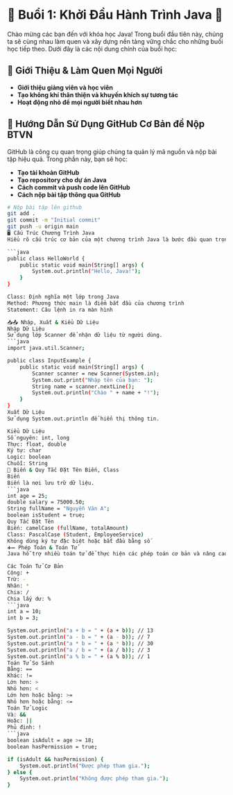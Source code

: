 # 🎉 Buổi 1: Khởi Đầu Hành Trình Java 🚀

Chào mừng các bạn đến với khóa học Java! Trong buổi đầu tiên này, chúng ta sẽ cùng nhau làm quen và xây dựng nền tảng vững chắc cho những buổi học tiếp theo. Dưới đây là các nội dung chính của buổi học:

## 👋 Giới Thiệu & Làm Quen Mọi Người

- **Giới thiệu giảng viên và học viên**
- **Tạo không khí thân thiện và khuyến khích sự tương tác**
- **Hoạt động nhỏ để mọi người biết nhau hơn**

## 📁 Hướng Dẫn Sử Dụng GitHub Cơ Bản để Nộp BTVN

GitHub là công cụ quan trọng giúp chúng ta quản lý mã nguồn và nộp bài tập hiệu quả. Trong phần này, bạn sẽ học:

- **Tạo tài khoản GitHub**
- **Tạo repository cho dự án Java**
- **Cách commit và push code lên GitHub**
- **Cách nộp bài tập thông qua GitHub**

```bash
# Nộp bài tập lên github
git add .
git commit -m "Initial commit"
git push -u origin main
🖥️ Cấu Trúc Chương Trình Java
Hiểu rõ cấu trúc cơ bản của một chương trình Java là bước đầu quan trọng để viết mã hiệu quả.

```java
public class HelloWorld {
    public static void main(String[] args) {
        System.out.println("Hello, Java!");
    }
}

Class: Định nghĩa một lớp trong Java
Method: Phương thức main là điểm bắt đầu của chương trình
Statement: Câu lệnh in ra màn hình

📥📤 Nhập, Xuất & Kiểu Dữ Liệu
Nhập Dữ Liệu
Sử dụng lớp Scanner để nhận dữ liệu từ người dùng.
```java
import java.util.Scanner;

public class InputExample {
    public static void main(String[] args) {
        Scanner scanner = new Scanner(System.in);
        System.out.print("Nhập tên của bạn: ");
        String name = scanner.nextLine();
        System.out.println("Chào " + name + "!");
    }
}
Xuất Dữ Liệu
Sử dụng System.out.println để hiển thị thông tin.

Kiểu Dữ Liệu
Số nguyên: int, long
Thực: float, double
Ký tự: char
Logic: boolean
Chuỗi: String
📝 Biến & Quy Tắc Đặt Tên Biến, Class
Biến
Biến là nơi lưu trữ dữ liệu.
```java
int age = 25;
double salary = 75000.50;
String fullName = "Nguyễn Văn A";
boolean isStudent = true;
Quy Tắc Đặt Tên
Biến: camelCase (fullName, totalAmount)
Class: PascalCase (Student, EmployeeService)
Không dùng ký tự đặc biệt hoặc bắt đầu bằng số
➕➖ Phép Toán & Toán Tử
Java hỗ trợ nhiều toán tử để thực hiện các phép toán cơ bản và nâng cao.

Các Toán Tử Cơ Bản
Cộng: +
Trừ: -
Nhân: *
Chia: /
Chia lấy dư: %
```java
int a = 10;
int b = 3;

System.out.println("a + b = " + (a + b)); // 13
System.out.println("a - b = " + (a - b)); // 7
System.out.println("a * b = " + (a * b)); // 30
System.out.println("a / b = " + (a / b)); // 3
System.out.println("a % b = " + (a % b)); // 1
Toán Tử So Sánh
Bằng: ==
Khác: !=
Lớn hơn: >
Nhỏ hơn: <
Lớn hơn hoặc bằng: >=
Nhỏ hơn hoặc bằng: <=
Toán Tử Logic
Và: &&
Hoặc: ||
Phủ định: !
```java
boolean isAdult = age >= 18;
boolean hasPermission = true;

if (isAdult && hasPermission) {
    System.out.println("Được phép tham gia.");
} else {
    System.out.println("Không được phép tham gia.");
}


